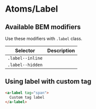 # Atoms/Label

## Available BEM modifiers

Use these modifiers with `.label` class.

| Selector         | Description |
| -----------------| ----------- |
| `.label--inline` |             |
| `.label--hidden` |             |

## Using label with custom tag

```html
<a-label tag="span">
  Custom tag label
</a-label>
```
